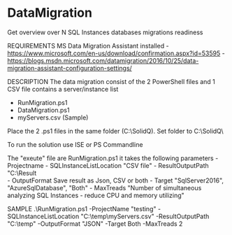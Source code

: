 # DataMigration
Get overview over N SQL Instances databases migrations readiness 

REQUIREMENTS
     MS Data Migration Assistant installed
       - https://www.microsoft.com/en-us/download/confirmation.aspx?id=53595
       - https://blogs.msdn.microsoft.com/datamigration/2016/10/25/data-migration-assistant-configuration-settings/

DESCRIPTION
The data migration consist of the 2 PowerShell files and 1 CSV file contains a server/instance list 

 - RunMigration.ps1
 - DataMigration.ps1
 - myServers.csv (Sample)
 
Place the 2 .ps1 files in the same folder (C:\SolidQ\).
Set folder to C:\SolidQ\

To run the solution use ISE or PS Commandline

The "exeute" file are RunMigration.ps1 it takes the following parameters
       - Projectname
       - SQLInstanceListLocation  "CSV file"
       - ResultOutputPath         "C:\Result\
       - OutputFormat             Save result as Json, CSV or both
       - Target                   "SqlServer2016", "AzureSqlDatabase", "Both"
       - MaxTreads                "Number of simultaneous analyzing SQL Instances - reduce CPU and memory utilizing"


SAMPLE
.\RunMigration.ps1 -ProjectName "testing" -SQLInstanceListLocation "C:\temp\myServers.csv" -ResultOutputPath "C:\temp\" -OutputFormat "JSON" -Target Both -MaxTreads 2

